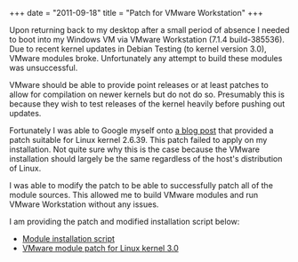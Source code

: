 +++
date = "2011-09-18"
title = "Patch for VMware Workstation"
+++

Upon returning back to my desktop after a small period of absence I needed to boot into my Windows VM via VMware Workstation (7.1.4 build-385536). Due to recent kernel updates in Debian Testing (to kernel version 3.0), VMware modules broke. Unfortunately any attempt to build these modules was unsuccessful.

VMware should be able to provide point releases or at least patches to allow for compilation on newer kernels but do not do so. Presumably this is because they wish to test releases of the kernel heavily before pushing out updates.

Fortunately I was able to Google myself onto [a blog post](http://weltall.heliohost.org/wordpress/2011/05/14/running-vmware-workstation-player-on-linux-2-6-39-updated/) that provided a patch suitable for Linux kernel 2.6.39. This patch failed to apply on my installation. Not quite sure why this is the case because the VMware installation should largely be the same regardless of the host's distribution of Linux.

I was able to modify the patch to be able to successfully patch all of the module sources. This allowed me to build VMware modules and run VMware Workstation without any issues.

I am providing the patch and modified installation script below:

* [Module installation script](/files/patch-modules-3.0.sh)
* [VMware module patch for Linux kernel 3.0](/files/vmware-3.0-modules.patch)

